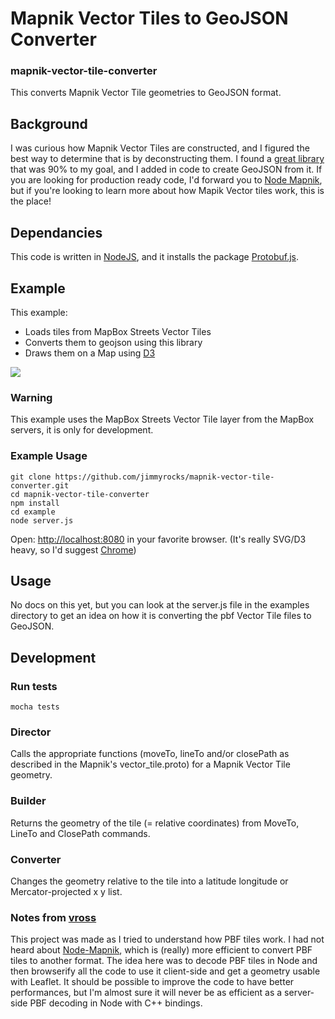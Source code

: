 # Mapnik Vector Tiles to GeoJSON Converter
### mapnik-vector-tile-converter

This converts Mapnik Vector Tile geometries to GeoJSON format.

## Background

   I was curious how Mapnik Vector Tiles are constructed, and I figured the best way to determine that is by deconstructing them.  I found a [great library](https://github.com/vross/mapnik-vector-tile-converter) that was 90% to my goal, and I added in code to create GeoJSON from it.  If you are looking for production ready code, I'd forward you to [Node Mapnik](https://github.com/mapnik/node-mapnik), but if you're looking to learn more about how Mapik Vector tiles work, this is the place!

## Dependancies

This code is written in [NodeJS](http://nodejs.org), and it installs the package [Protobuf.js](https://www.npmjs.org/package/protobufjs).

## Example
This example:
  * Loads tiles from MapBox Streets Vector Tiles
  * Converts them to geojson using this library
  * Draws them on a Map using [D3](https://github.com/mbostock/d3)

![](https://raw.github.com/jimmyrocks/mapnik-vector-tile-converter/master/example/img/screen_shot.png)

### Warning
  This example uses the MapBox Streets Vector Tile layer from the MapBox servers, it is only for development.

### Example Usage
```
git clone https://github.com/jimmyrocks/mapnik-vector-tile-converter.git
cd mapnik-vector-tile-converter
npm install
cd example
node server.js
```
Open: [http://localhost:8080](http://localhost:8080) in your favorite browser. (It's really SVG/D3 heavy, so I'd suggest [Chrome](https://www.google.com/chrome))

## Usage

No docs on this yet, but you can look at the server.js file in the examples directory to get an idea on how it is converting the pbf Vector Tile files to GeoJSON.

## Development

### Run tests

```
mocha tests
```

### Director
Calls the appropriate functions (moveTo, lineTo and/or closePath as described in the Mapnik's vector\_tile.proto) for a Mapnik Vector Tile geometry.

### Builder
Returns the geometry of the tile (= relative coordinates) from MoveTo, LineTo and ClosePath commands.

### Converter
Changes the geometry relative to the tile into a latitude longitude or Mercator-projected x y list.

### Notes from [vross](https://github.com/vross/)
This project was made as I tried to understand how PBF tiles work. I had not heard about [Node-Mapnik](https://github.com/mapnik/node-mapnik), which is (really) more efficient to convert PBF tiles to another format. The idea here was to decode PBF tiles in Node and then browserify all the code to use it client-side and get a geometry usable with Leaflet. It should be possible to improve the code to have better performances, but I'm almost sure it will never be as efficient as a server-side PBF decoding in Node with C++ bindings.

